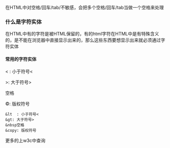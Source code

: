 在HTML中对空格/回车/tab/不敏感，会把多个空格/回车/tab当做一个空格来处理

### 什么是字符实体

在HTML中有的字符是被HTML保留的，有的html字符在HTML中是有特殊含义的，是不能在浏览器中直接显示出来的，那么这些东西要想显示出来就必须通过字符实体

#### 常用的字符实体

&lt;  : 小于符号&lt;

&gt;: 大于符号&gt;

空格

©: 版权符号

```
&lt  : 小于符号<
&gt: 大于符号>
&nbsp空格
&copy: 版权符号
```

更多的上w3c中查询

